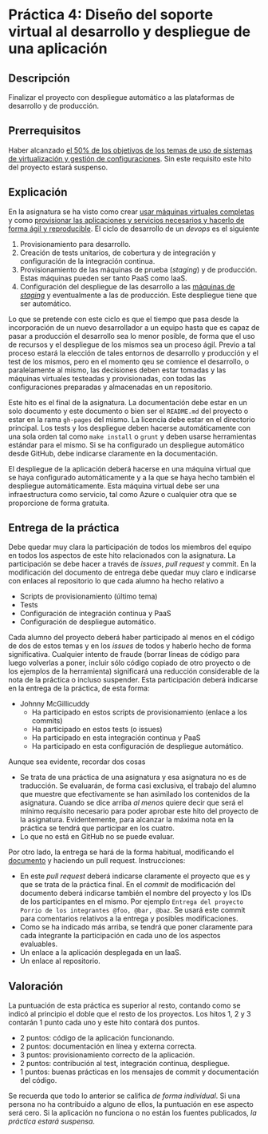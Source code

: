 Práctica 4:  Diseño del soporte virtual al desarrollo y despliegue de una aplicación
=====================================

Descripción
-----------------

Finalizar el proyecto con despliegue automático a las plataformas de desarrollo y de producción. 

Prerrequisitos
--------------------

Haber alcanzado
[el 50% de los objetivos de los temas de uso de sistemas de virtualización y gestión de configuraciones](../temas/Gestion_de_configuraciones.md). Sin este requisito este hito del proyecto estará suspenso. 

Explicación
----------------

En la asignatura se ha visto como crear
[usar máquinas virtuales completas](../temas/Uso_de_Sistemas.md) y
como
[provisionar las aplicaciones y servicios necesarios y hacerlo de forma ágil y reproducible](../temas/Gestion_de_configuraciones.md). 
El ciclo de desarrollo de un *devops* es el siguiente
1. Provisionamiento para desarrollo.
2. Creación de tests unitarios, de cobertura y de integración y configuración de la integración continua.
2. Provisionamiento de las máquinas de prueba (*staging*) y de
producción. Estas máquinas pueden ser tanto PaaS como IaaS.
3. Configuración del despliegue de las desarrollo a las [máquinas de
*staging*](http://en.wikipedia.org/wiki/Staging_site) y eventualmente
a las de producción. Este despliegue tiene que ser automático. 

Lo que se pretende con este ciclo es que el tiempo que pasa desde la
incorporación de un nuevo desarrollador a un equipo hasta que es capaz
de pasar a producción el desarrollo sea lo menor posible, de forma que
el uso de recursos y el despliegue de los mismos sea un proceso
ágil. Previo a tal proceso estará la elección de tales entornos de
desarrollo y producción y el test de los mismos, pero en el momento
qeu se comience el desarrollo, o paralelamente al mismo, las
decisiones deben estar tomadas y las máquinas virtuales testeadas y
provisionadas, con todas las configuraciones preparadas y almacenadas
en un repositorio.

Este hito es el final de la asignatura. La documentación debe estar en un solo documento y este documento o bien ser el `README.md` del proyecto o estar en la rama `gh-pages` del mismo. La licencia debe estar en el directorio principal. Los tests y los despliegue deben hacerse automáticamente con una sola orden tal como `make install` o `grunt` y deben usarse herramientas estándar para el mismo. Si se ha configurado un despliegue automático desde GitHub, debe indicarse claramente en la documentación.

El despliegue de la aplicación deberá hacerse en una máquina virtual que se haya configurado automáticamente y a la que se haya hecho también el despliegue automáticamente. Esta máquina virtual debe ser una infraestructura como servicio, tal como Azure o cualquier otra que se proporcione de forma gratuita. 


Entrega de la práctica
--------------------------------

Debe quedar muy clara la participación de todos los miembros del equipo en todos los aspectos de este hito relacionados con la asignatura. La participación se debe hacer a través de *issues*, *pull request* y commit. En la modificación del documento de entrega debe quedar muy claro e indicarse con enlaces al repositorio lo que cada alumno ha hecho relativo a
* Scripts de provisionamiento (último tema)
* Tests
* Configuración de integración continua y PaaS
* Configuración de despliegue automático.

Cada alumno del proyecto deberá haber participado al menos en el
código de dos de estos temas y en los *issues* de todos y haberlo
hecho de forma significativa. Cualquier intento de fraude (borrar
líneas de código para luego volverlas a poner, incluir sólo código
copiado de otro proyecto o de los ejemplos de la herramienta)
significará una reducción considerable de la nota de la práctica o
incluso suspender. Esta participación deberá indicarse en la entrega
de la práctica, de esta forma:

* Johnny McGillicuddy
  * Ha participado en estos scripts de provisionamiento (enlace a los commits)
  * Ha participado en estos tests (o issues)
  * Ha participado en esta integración continua y PaaS
  * Ha participado en esta configuración de despliegue automático.

Aunque sea evidente, recordar dos cosas
* Se trata de una práctica de una asignatura y esa asignatura no es de
  traducción. Se evaluarán, de forma casi exclusiva, el trabajo del
  alumno que muestre que efectivamente se han asimilado los contenidos
  de la asignatura. Cuando se dice arriba *al menos* quiere decir que
  será el mínimo requisito necesario para poder aprobar este hito del
  proyecto de la asignatura. Evidentemente, para alcanzar la máxima
  nota en la práctica se tendrá que participar en los cuatro. 
* Lo que no está en GitHub no se puede evaluar. 

Por otro lado, la entrega se hará de la forma habitual, modificando el [documento](https://github.com/JJ/GII-2014/blob/master/practicas/final.md) y haciendo un pull request. Instrucciones:

* En este *pull request* deberá indicarse claramente el proyecto que es y que se trata de la práctica final. En el *commit* de modificación del documento deberá indicarse también el nombre del proyecto y los IDs de los participantes en el mismo. Por ejemplo `Entrega del proyecto Porrio de los integrantes @foo, @bar, @baz`. Se usará este commit para comentarios relativos a la entrega y posibles modificaciones.
* Como se ha indicado más arriba, se tendrá que poner claramente para cada integrante la participación en cada uno de los aspectos evaluables.
* Un enlace a la aplicación desplegada en un IaaS.
* Un enlace al repositorio.


Valoración
--------------

La puntuación de esta práctica es superior al resto, contando como se indicó al principio el doble que el resto de los proyectos. Los hitos 1, 2 y 3 contarán 1 punto cada uno y este hito contará dos puntos.

* 2 puntos: código de la aplicación funcionando.
* 2 puntos: documentación en línea y externa correcta.
* 3 puntos: provisionamiento correcto de la aplicación.
* 2 puntos: contribución al test, integración continua, despliegue.
* 1 puntos: buenas prácticas en los mensajes de commit y documentación del código. 
  
Se recuerda que todo lo anterior se califica *de forma individual*. Si una persona no ha contribuido a alguno de ellos, la puntuación en ese aspecto será cero. Si la aplicación no funciona o no están los fuentes publicados, *la práctica estará suspensa*. 
